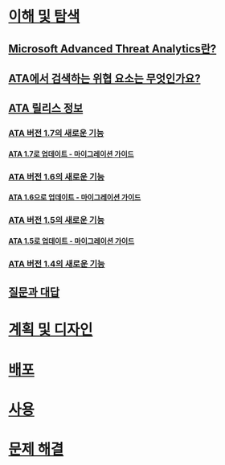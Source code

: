 # [이해 및 탐색](what-is-ata.md)
## [Microsoft Advanced Threat Analytics란?](what-is-ata.md)
## [ATA에서 검색하는 위협 요소는 무엇인가요?](ata-threats.md)
## [ATA 릴리스 정보](ata-release-notes.md)
### [ATA 버전 1.7의 새로운 기능](whats-new-version-1.7.md)
#### [ATA 1.7로 업데이트 - 마이그레이션 가이드](ata-update-1.7-migration-guide.md)
### [ATA 버전 1.6의 새로운 기능](whats-new-version-1.6.md)
#### [ATA 1.6으로 업데이트 - 마이그레이션 가이드](ata-update-1.6-migration-guide.md)
### [ATA 버전 1.5의 새로운 기능](whats-new-version-1.5.md)
#### [ATA 1.5로 업데이트 - 마이그레이션 가이드](ata-update-1.5-migration-guide.md)
### [ATA 버전 1.4의 새로운 기능](whats-new-version-1.4.md)
## [질문과 대답](ata-technical-faq.md)
# [계획 및 디자인](/advanced-threat-analytics/plan-design/ata-architecture)
# [배포](/advanced-threat-analytics/deploy-use/preinstall-ata)
# [사용](/advanced-threat-analytics/deploy-use/operate-ata)
# [문제 해결](/advanced-threat-analytics/troubleshoot/troubleshooting-ata-known-errors)


<!--HONumber=Oct16_HO5-->



